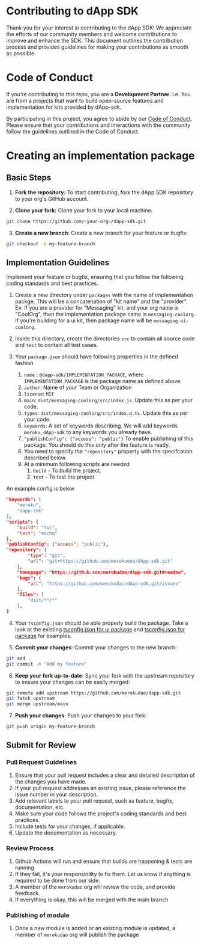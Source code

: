 # Contributing to dApp SDK

Thank you for your interest in contributing to the dApp SDK! We appreciate the efforts of our
community members and welcome contributions to improve and enhance the SDK. This document
outlines the contribution process and provides guidelines for making your contributions as smooth
as possible.


# Code of Conduct

If you're contributing to this repo, you are a **Development Partner**. i.e.
You are from a
projects that want to build open-source features and implementation
for kits provided by dApp-sdk.

By participating in this project, you agree to abide by our
[Code of Conduct](CODE_OF_CONDUCT.md). Please ensure that your contributions and interactions
with the community follow the guidelines outlined in the Code of Conduct.


# Creating an implementation package

## Basic Steps

1. **Fork the repository:** To start contributing, fork the dApp SDK repository to your org's
GitHub account.

2. **Clone your fork:** Clone your fork to your local machine:

```bash
git clone https://github.com/<your-org>/dapp-sdk.git
```

3. **Create a new branch**: Create a new branch for your feature or bugfix:

```bash
git checkout -b my-feature-branch
```

## Implementation Guidelines

Implement your feature or bugfix, ensuring that you follow the
following coding standards and best practices.


1. Create a new directory under `packages` with the name of implementation packge. This will be a 
concatenation of "kit name" and the "provider". Ex: If you are a provider for "Messaging" 
kit, and your org name is "CoolOrg", then the implementation package name 
is `messaging-coolorg`. If you're building for a ui kit, then package name
will be `messaging-ui-coolorg`.

2. Inside this directory, create the directories `src` to contain all source code 
and `test` to contain all test cases.

3. Your `package.json` should have following properties in the defined fashion

	1. `name` : `@dapp-sdk/IMPLEMENTATION_PACKAGE`, where `IMPLEMENTATION_PACKAGE` is the package name as defined above.
	2. `author`: Name of your Team or Organization
	3. `license`: `MIT`
	4. `main`: `dist/messaging-coolorg/src/index.js`. Update this as per your code.
	5. `types`: `dist/messaging-coolorg/src/index.d.ts`. Update this as per your code.
	6. `keywords`: A set of keywords describing. We will add keywords `meroku`, `dApp-sdk` to any keywords you already have.
	7. `"publishConfig": {"access": "public"}` To enable publishing of this package. You should do this only after the feature is ready.
	8. You need to specify the `"repository"` property with the specifcation described below.
 	9. At a minimum following scripts are needed
		1. `build` - To build the project.
		2. `test` - To test the project

An example config is below

```json
"keywords": [
	"meroku",
	"dapp-sdk"
],
"scripts": {
	"build": "tsc",
	"test": "mocha"
},
"publishConfig": {"access": "public"},
"repository": {
        "type": "git",
        "url": "git+https://github.com/merokudao/dApp-sdk.git"
    },
    "homepage": "https://github.com/merokudao/dApp-sdk.git#readme",
    "bugs": {
        "url": "https://github.com/merokudao/dApp-sdk.git/issues"
    },
    "files": [
        "dist/**/*"
    ],
}
```

4. Your `tsconfig.json` should be able properly build the package. Take a look at the existing [tsconfig.json for ui package](../packages/analytics-ui-dapplooker/tsconfig.json) and [tsconfig.json for package](../packages/analytics-dapplooker/tsconfig.json) for examples.


5. **Commit your changes**: Commit your changes to the new branch:

```bash
git add .
git commit -m "Add my feature"

```

6. **Keep your fork up-to-date**: Sync your fork with the upstream repository to ensure your changes can be easily merged:

```bash
git remote add upstream https://github.com/merokudao/dapp-sdk.git
git fetch upstream
git merge upstream/main
```

7. **Push your changes**: Push your changes to your fork:

```shell
git push origin my-feature-branch

```

## Submit for Review


### Pull Request Guidelines

1. Ensure that your pull request includes a clear and detailed description of the changes you have
made.
2. If your pull request addresses an existing issue, please reference the issue number in your
description.
3. Add relevant labels to your pull request, such as feature, bugfix, documentation, etc.
4. Make sure your code follows the project's coding standards and best practices.
5. Include tests for your changes, if applicable.
6. Update the documentation as necessary.

### Review Process

1. Github Actions will run and ensure that builds are happening & tests are running
2. If they fail, it's your responsinility to fix them. Let us know if anything is required to be
done from our side.
3. A member of the `merokudao` org will review the code, and provide feedback.
4. If everything is okay, this will be merged with the main branch

### Publishing of module

1. Once a new module is added or an existing module is updated, a member of `merokudao` org
will publish the package

